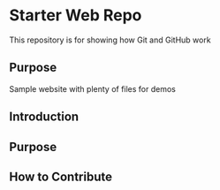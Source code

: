 # Starter Web Repo

This repository is for showing how Git and GitHub work

## Purpose

Sample website with plenty of files for demos

## Introduction
## Purpose
## How to Contribute
